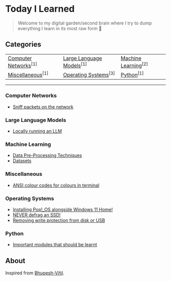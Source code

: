 # Today I Learned

> Welcome to my digital garden/second brain where I try to dump everything I learn in its most raw form 🌱

## Categories

<table align="center">
<tbody>
<tr>
<td><a href="#computer-networks">Computer Networks</a><sup>[1]</sup></td>
<td><a href="#large-language-models">Large Language Models</a><sup>[1]</sup></td>
<td><a href="#machine-learning">Machine Learning</a><sup>[2]</sup></td>
</tr>
<tr>
<td><a href="#miscellaneous">Miscellaneous</a><sup>[1]</sup></td>
<td><a href="#operating-systems">Operating Systems</a><sup>[3]</sup></td>
<td><a href="#python">Python</a><sup>[1]</sup></td>
</tr>

</tbody>
</table>

---

### Computer Networks

<ul>
    <li><a target="_blank" href="https://github.com/vrajpat3ll/til/blob/main/computer-networks/sniff-packets-on-the-network.md">Sniff packets on the network</a></li>
</ul>

### Large Language Models

<ul>
    <li><a target="_blank" href="https://github.com/vrajpat3ll/til/blob/main/large-language-models/locally-run-lmm.md">Locally running an LLM</a></li>
</ul>

### Machine Learning

<ul>
    <li><a target="_blank" href="https://github.com/vrajpat3ll/til/blob/main/machine-learning/data-pre-processing.md">Data Pre-Processing Techniques</a></li>
    <li><a target="_blank" href="https://github.com/vrajpat3ll/til/blob/main/machine-learning/datasets.md">Datasets</a></li>
</ul>

### Miscellaneous

<ul>
    <li><a target="_blank" href="https://github.com/vrajpat3ll/til/blob/main/miscellaneous/ansi-codes.md">ANSI colour codes for colours in terminal</a></li>
</ul>

### Operating Systems

<ul>
    <li><a target="_blank" href="https://github.com/vrajpat3ll/til/blob/main/operating-systems/dual-booting-linux.md">Installing Pop!_OS alongside Windows 11 Home!</a></li>
    <li><a target="_blank" href="https://github.com/vrajpat3ll/til/blob/main/operating-systems/defragging-an-SSD.md">NEVER defrag an SSD!</a></li>
    <li><a target="_blank" href="https://github.com/vrajpat3ll/til/blob/main/operating-systems/removing-write-protection-from-disk.md">Removing write protection from disk or USB</a></li>
</ul>

### Python

<ul>
    <li><a target="_blank" href="https://github.com/vrajpat3ll/til/blob/main/python/important-modules.md">Important modules that should be learnt</a></li>
</ul>

## About

Inspired from [Bhupesh-V/til](https://github.com/Bhupesh-V/til).
